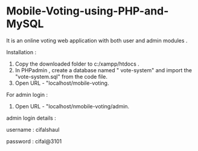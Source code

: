 # Mobile-Voting-using-PHP-and-MySQL

It is an online voting web application with both user and admin modules . 

Installation : 

1. Copy the downloaded folder to c:/xampp/htdocs .
2. In PHPadmin , create a database named " vote-system" and import the "vote-system.sql" from the code file.
3. Open URL - "localhost/mobile-voting.


For admin login :
1. Open URL - "localhost/nmobile-voting/admin.

admin login details : 

username : cifalshaul

password : cifal@3101


